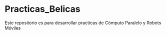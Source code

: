 # Practicas_Belicas
Este repositorio es para desarrollar practicas de Cómputo Paralelo y Robots Móviles
